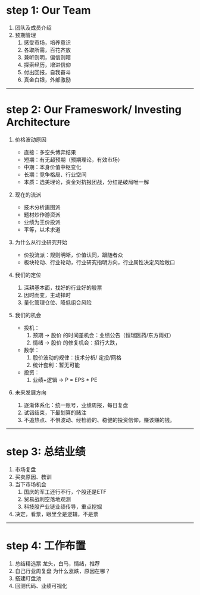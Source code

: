# step 1: Our Team
1. 团队及成员介绍
2. 预期管理
    1. 感受市场，培养意识
    1. 各取所需，百花齐放
    1. 兼听则明，偏信则暗
    1. 探索经历，增进信仰
    1. 付出回报，自我奋斗
    1. 真金白银，外部激励

___

# step 2: Our Frameswork/ Investing Architecture
1. 价格波动原因
    + 直接：多空头博弈结果
    + 短期：有无超预期（预期理论，有效市场）
    + 中期：本身价值中枢变化
    + 长期：竞争格局、行业空间
    + 本质：选美理论，资金对抗报团战，分红是破局唯一解
1. 现在的流派
    + 技术分析画图派
    + 题材炒作游资派
    + 业绩为王价投派
    + 平等，以术求道

2. 为什么从行业研究开始
    + 价投流派：规则明晰，价值认同，跟随者众
    + 板块轮动、行业轮动，行业研究指明方向，行业属性决定风险敞口

3. 我们的定位
    1. 深耕基本面，找好的行业好的股票
    2. 因时而变，主动择时
    3. 量化管理仓位、降低组合风险

4. 我们的机会
    + 投机：
        1. 预期 -> 股价 的时间差机会：业绩公告（恒瑞医药/东方雨虹）
        2. 情绪 -> 股价 的修复机会：招行大跌，
    + 数学：
        1. 股价波动的规律：技术分析/ 定投/网格
        2. 统计套利：暂无可能
    + 投资：
        1. 业绩+逻辑 -> P = EPS * PE

4. 未来发展方向
    1. 逐渐体系化：统一账号，业绩周报，每日复盘
    2. 试错结束，下最划算的赌注
    3. 不追热点、不惧波动、经检验的、稳健的投资信仰，赚该赚的钱。
___

# step 3: 总结业绩
1. 市场复盘
2. 买卖原因、教训
3. 当下市场机会
    1. 国庆的军工还行不行，个股还是ETF
    2. 贸易战利空落地观测
    3. 科技股产业链业绩传导，重点挖掘
4. 决定，看票，眼里全是逻辑，不是票
___

# step 4: 工作布置
1. 总结精选票
龙头，白马，情绪，推荐
2. 自己行业周复盘
为什么涨跌，原因在哪？
3. 搭建盯盘池
4. 回测代码、业绩可视化


